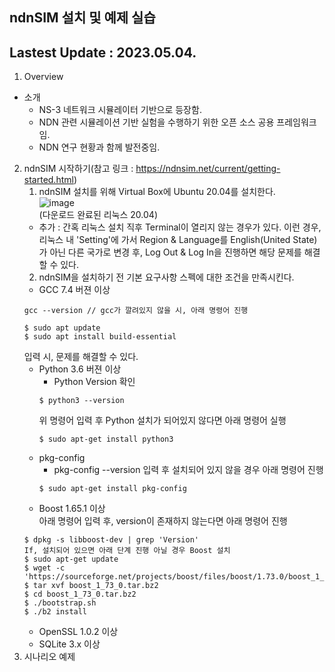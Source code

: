 ndnSIM 설치 및 예제 실습
-----------------------
Lastest Update : 2023.05.04.
----------------------------
1. Overview
- 소개
    + NS-3 네트워크 시뮬레이터 기반으로 등장함.
    + NDN 관련 시뮬레이션 기반 실험을 수행하기 위한 오픈 소스 공용 프레임워크임.
    + NDN 연구 현황과 함께 발전중임.
2. ndnSIM 시작하기(참고 링크 : https://ndnsim.net/current/getting-started.html)
    1. ndnSIM 설치를 위해 Virtual Box에 Ubuntu 20.04를 설치한다.   
    ![image](https://user-images.githubusercontent.com/110087545/236179857-23b58c66-0fac-4b55-9e1d-cc1bb3671fe2.png)   
    (다운로드 완료된 리눅스 20.04)
    * 추가 : 간혹 리눅스 설치 직후 Terminal이 열리지 않는 경우가 있다. 이런 경우, 리눅스 내 'Setting'에 가서 Region & Language를 English(United State)가 아닌 다른 국가로 변경 후, Log Out & Log In을 진행하면 해당 문제를 해결할 수 있다.
    2. ndnSIM을 설치하기 전 기본 요구사항 스펙에 대한 조건을 만족시킨다.
    - GCC 7.4 버젼 이상
    ```
    gcc --version // gcc가 깔려있지 않을 시, 아래 명령어 진행
    
    $ sudo apt update
    $ sudo apt install build-essential
    ```
    입력 시, 문제를 해결할 수 있다.
    - Python 3.6 버젼 이상
        * Python Version 확인
        ```
        $ python3 --version
        ```
        위 명령어 입력 후 Python 설치가 되어있지 않다면 아래 명령어 실행
        ```
        $ sudo apt-get install python3

        ```
    - pkg-config
        * pkg-config --version 입력 후 설치되어 있지 않을 경우 아래 명령어 진행
        ```
        $ sudo apt-get install pkg-config
        ```
    - Boost 1.65.1 이상   
    아래 명령어 입력 후, version이 존재하지 않는다면 아래 명령어 진행
    ```
    $ dpkg -s libboost-dev | grep 'Version'
    If, 설치되어 있으면 아래 단계 진행 아닐 경우 Boost 설치
    $ sudo apt-get update
    $ wget -c 'https://sourceforge.net/projects/boost/files/boost/1.73.0/boost_1_73_0.tar.bz2'
    $ tar xvf boost_1_73_0.tar.bz2
    $ cd boost_1_73_0.tar.bz2
    $ ./bootstrap.sh
    $ ./b2 install
    ```
    - OpenSSL 1.0.2 이상
    - SQLite 3.x 이상
3. 시나리오 예제